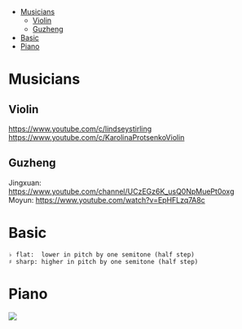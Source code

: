 <!-- TOC -->

- [Musicians](#musicians)
    - [Violin](#violin)
    - [Guzheng](#guzheng)
- [Basic](#basic)
- [Piano](#piano)

<!-- /TOC -->

# Musicians
## Violin
https://www.youtube.com/c/lindseystirling  
https://www.youtube.com/c/KarolinaProtsenkoViolin  

## Guzheng
Jingxuan: https://www.youtube.com/channel/UCzEGz6K_usQ0NpMuePt0oxg  
Moyun: https://www.youtube.com/watch?v=EpHFLzq7A8c  

# Basic

    ♭ flat:  lower in pitch by one semitone (half step)
    ♯ sharp: higher in pitch by one semitone (half step)

# Piano
![](https://i.imgur.com/GFtZRSP.png)
